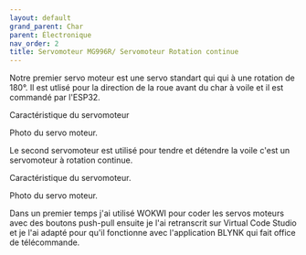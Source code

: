 ```yaml
---
layout: default
grand_parent: Char
parent: Électronique
nav_order: 2
title: Servomoteur MG996R/ Servomoteur Rotation continue 
---
```


Notre premier servo moteur est une servo standart qui qui à une rotation de 180°. Il est utlisé pour la direction de la roue avant du char à voile et il est commandé par l'ESP32. 

Caractéristique du servomoteur 


Photo du servo moteur.


Le second servomoteur est utilisé pour tendre et détendre la voile c'est un servomoteur à rotation continue. 

Caractéristique du servomoteur.


Photo du servo moteur.



Dans un premier temps j'ai utilisé WOKWI pour coder les servos moteurs avec des boutons push-pull ensuite je l'ai retranscrit sur Virtual Code Studio et je l'ai adapté pour qu'il fonctionne avec l'application BLYNK qui fait office de télécommande. 
